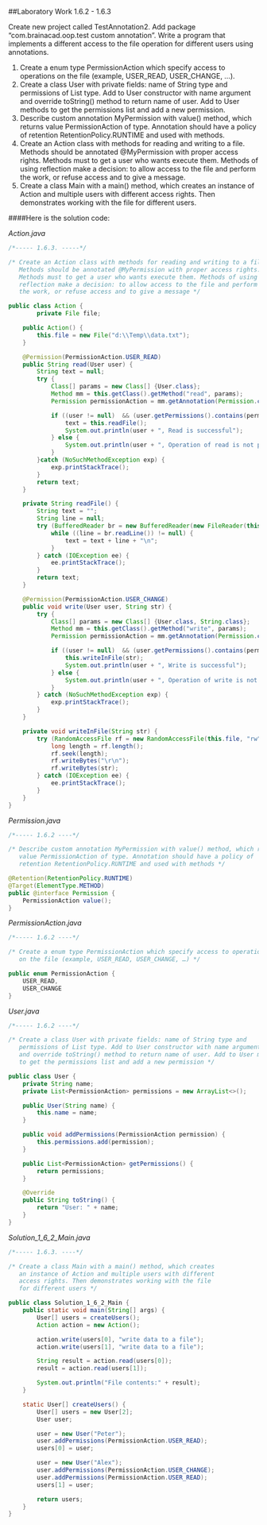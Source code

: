 ##Laboratory Work 1.6.2 - 1.6.3

<p>
    <span>
        Create new project called TestAnnotation2. 
        Add package “com.brainacad.oop.test custom annotation”.
        Write a program that implements a different access to the file 
        operation for different users using annotations.
    </span>
</p> 

<ol>
    <li>
        Create a enum type PermissionAction which specify access to 
        operations on the file (example, USER_READ, USER_CHANGE, …). 
    </li>
    <li>
        Create a class User with private fields: name of String type and
        permissions of List<PermissionAction> type. Add to User 
        constructor with name argument and override toString() method to
        return name of user. Add to User methods to get the permissions 
        list and add a new permission. 
    </li>
    <li>
        Describe custom annotation MyPermission with value() method, 
        which returns value PermissionAction of type. Annotation should 
        have a policy of retention RetentionPolicy.RUNTIME and used with
        methods. 
    </li>
    <li>
        Create an Action class with methods for reading and writing to a
        file. Methods should be annotated @MyPermission with proper 
        access rights. Methods must to get a user who wants execute 
        them. Methods of using reflection make a decision: to allow 
        access to the file and perform the work, or refuse access and to
        give a message. 
    </li>
    <li>
        Create a class Main with a main() method, which creates an 
        instance of Action and multiple users with different access 
        rights. Then demonstrates working with the file for different 
        users.
    </li>
</ol>

####Here is the solution code:

*Action.java*   
```java
/*----- 1.6.3. -----*/

/* Create an Action class with methods for reading and writing to a file.
   Methods should be annotated @MyPermission with proper access rights.
   Methods must to get a user who wants execute them. Methods of using
   reflection make a decision: to allow access to the file and perform
   the work, or refuse access and to give a message */

public class Action {
        private File file;

    public Action() {
        this.file = new File("d:\\Temp\\data.txt");
    }

    @Permission(PermissionAction.USER_READ)
    public String read(User user) {
        String text = null;
        try {
            Class[] params = new Class[] {User.class};
            Method mm = this.getClass().getMethod("read", params);
            Permission permissionAction = mm.getAnnotation(Permission.class);

            if ((user != null)  && (user.getPermissions().contains(permissionAction.value()))) {
                text = this.readFile();
                System.out.println(user + ", Read is successful");
            } else {
                System.out.println(user + ", Operation of read is not permitted!");
            }
        }catch (NoSuchMethodException exp) {
            exp.printStackTrace();
        }
        return text;
    }

    private String readFile() {
        String text = "";
        String line = null;
        try (BufferedReader br = new BufferedReader(new FileReader(this.file))) {
            while ((line = br.readLine()) != null) {
                text = text + line + "\n";
            }
        } catch (IOException ee) {
            ee.printStackTrace();
        }
        return text;
    }

    @Permission(PermissionAction.USER_CHANGE)
    public void write(User user, String str) {
        try {
            Class[] params = new Class[] {User.class, String.class};
            Method mm = this.getClass().getMethod("write", params);
            Permission permissionAction = mm.getAnnotation(Permission.class);

            if ((user != null)  && (user.getPermissions().contains(permissionAction.value()))) {
                this.writeInFile(str);
                System.out.println(user + ", Write is successful");
            } else {
                System.out.println(user + ", Operation of write is not permitted!");
            }
        } catch (NoSuchMethodException exp) {
            exp.printStackTrace();
        }
    }

    private void writeInFile(String str) {
        try (RandomAccessFile rf = new RandomAccessFile(this.file, "rw")) {
            long length = rf.length();
            rf.seek(length);
            rf.writeBytes("\r\n");
            rf.writeBytes(str);
        } catch (IOException ee) {
            ee.printStackTrace();
        }
    }
}
```

*Permission.java*   
```java
/*----- 1.6.2 ----*/

/* Describe custom annotation MyPermission with value() method, which returns
   value PermissionAction of type. Annotation should have a policy of
   retention RetentionPolicy.RUNTIME and used with methods */

@Retention(RetentionPolicy.RUNTIME)
@Target(ElementType.METHOD)
public @interface Permission {
    PermissionAction value();
}
```

*PermissionAction.java*   
```java
/*----- 1.6.2 ----*/

/* Create a enum type PermissionAction which specify access to operations
   on the file (example, USER_READ, USER_CHANGE, …) */

public enum PermissionAction {
    USER_READ,
    USER_CHANGE
}
```

*User.java*   
```java
/*----- 1.6.2 ----*/

/* Create a class User with private fields: name of String type and
   permissions of List type. Add to User constructor with name argument
   and override toString() method to return name of user. Add to User methods
   to get the permissions list and add a new permission */

public class User {
    private String name;
    private List<PermissionAction> permissions = new ArrayList<>();

    public User(String name) {
        this.name = name;
    }

    public void addPermissions(PermissionAction permission) {
        this.permissions.add(permission);
    }

    public List<PermissionAction> getPermissions() {
        return permissions;
    }

    @Override
    public String toString() {
        return "User: " + name;
    }
}
```

*Solution_1_6_2_Main.java*   
```java
/*----- 1.6.3. ----*/

/* Create a class Main with a main() method, which creates
   an instance of Action and multiple users with different
   access rights. Then demonstrates working with the file
   for different users */

public class Solution_1_6_2_Main {
    public static void main(String[] args) {
        User[] users = createUsers();
        Action action = new Action();

        action.write(users[0], "write data to a file");
        action.write(users[1], "write data to a file");

        String result = action.read(users[0]);
        result = action.read(users[1]);

        System.out.println("File contents:" + result);
    }

    static User[] createUsers() {
        User[] users = new User[2];
        User user;

        user = new User("Peter");
        user.addPermissions(PermissionAction.USER_READ);
        users[0] = user;

        user = new User("Alex");
        user.addPermissions(PermissionAction.USER_CHANGE);
        user.addPermissions(PermissionAction.USER_READ);
        users[1] = user;

        return users;
    }
}
```